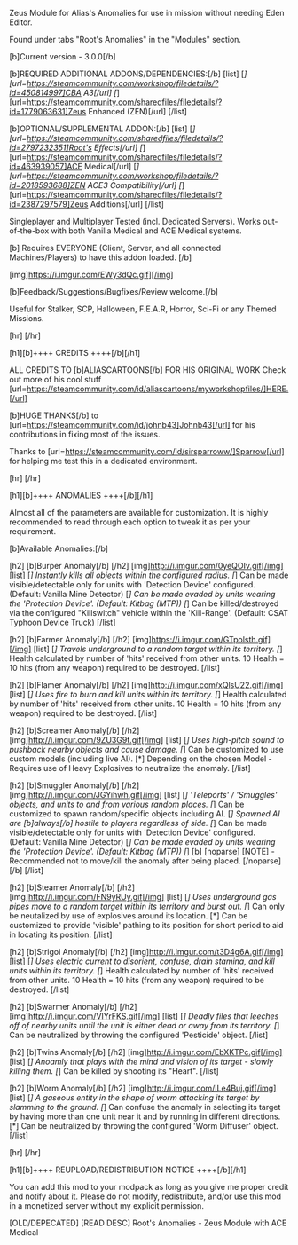 Zeus Module for Alias's Anomalies for use in mission without needing Eden Editor.

Found under tabs "Root's Anomalies" in the "Modules" section.

[b]Current version - 3.0.0[/b]

[b]REQUIRED ADDITIONAL ADDONS/DEPENDENCIES:[/b]
[list] [*] [url=https://steamcommunity.com/workshop/filedetails/?id=450814997]CBA A3[/url]
[*] [url=https://steamcommunity.com/sharedfiles/filedetails/?id=1779063631]Zeus Enhanced (ZEN)[/url]
[/list]

[b]OPTIONAL/SUPPLEMENTAL ADDON:[/b]
[list] [*] [url=https://steamcommunity.com/sharedfiles/filedetails/?id=2797232351]Root's Effects[/url]
[*] [url=https://steamcommunity.com/sharedfiles/filedetails/?id=463939057]ACE Medical[/url]
[*] [url=https://steamcommunity.com/workshop/filedetails/?id=2018593688]ZEN ACE3 Compatibility[/url]
[*] [url=https://steamcommunity.com/sharedfiles/filedetails/?id=2387297579]Zeus Additions[/url]
[/list]

Singleplayer and Multiplayer Tested (incl. Dedicated Servers).
Works out-of-the-box with both Vanilla Medical and ACE Medical systems.

[b] Requires EVERYONE (Client, Server, and all connected Machines/Players) to have this addon loaded. [/b]

[img]https://i.imgur.com/EWy3dQc.gif][/img]

[b]Feedback/Suggestions/Bugfixes/Review welcome.[/b]

Useful for Stalker, SCP, Halloween, F.E.A.R, Horror, Sci-Fi or any Themed Missions.

[hr] [/hr]

[h1][b]++++ CREDITS ++++[/b][/h1]

ALL CREDITS TO [b]ALIASCARTOONS[/b] FOR HIS ORIGINAL WORK
Check out more of his cool stuff [url=https://steamcommunity.com/id/aliascartoons/myworkshopfiles/]HERE.[/url]

[b]HUGE THANKS[/b] to [url=https://steamcommunity.com/id/johnb43]Johnb43[/url] for his contributions in fixing most of the issues.

Thanks to [url=https://steamcommunity.com/id/sirsparroww/]Sparrow[/url] for helping me test this in a dedicated environment.

[hr] [/hr]

[h1][b]++++ ANOMALIES ++++[/b][/h1]

Almost all of the parameters are available for customization. It is highly recommended to read through each option to tweak it as per your requirement.

[b]Available Anomalies:[/b]

[h2] [b]Burper Anomaly[/b] [/h2]
[img]http://i.imgur.com/0yeQOIv.gif[/img]
[list]
[*] Instantly kills all objects within the configured radius.
[*] Can be made visible/detectable only for units with 'Detection Device' configured. (Default: Vanilla Mine Detector)
[*] Can be made evaded by units wearing the 'Protection Device'. (Default: Kitbag (MTP))
[*] Can be killed/destroyed via the configured "Killswitch" vehicle within the 'Kill-Range'. (Default: CSAT Typhoon Device Truck)
[/list]

[h2] [b]Farmer Anomaly[/b] [/h2]
[img]https://i.imgur.com/GTpolsth.gif][/img]
[list]
[*] Travels underground to a random target within its territory.
[*] Health calculated by number of 'hits' received from other units. 10 Health = 10 hits (from any weapon) required to be destroyed.
[/list]


[h2] [b]Flamer Anomaly[/b] [/h2]
[img]http://i.imgur.com/xQlsU22.gif[/img]
[list]
[*] Uses fire to burn and kill units within its territory.
[*] Health calculated by number of 'hits' received from other units. 10 Health = 10 hits (from any weapon) required to be destroyed.
[/list]

[h2] [b]Screamer Anomaly[/b] [/h2]
[img]http://i.imgur.com/9ZU3G9t.gif[/img]
[list]
[*] Uses high-pitch sound to pushback nearby objects and cause damage.
[*] Can be customized to use custom models (including live AI).
[*] Depending on the chosen Model - Requires use of Heavy Explosives to neutralize the anomaly.
[/list]

[h2] [b]Smuggler Anomaly[/b] [/h2]
[img]http://i.imgur.com/JGYihwh.gif[/img]
[list]
[*] 'Teleports' / 'Smuggles' objects, and units to and from various random places.
[*] Can be customized to spawn random/specific objects including AI. 
[*] Spawned AI are [b]always[/b] hostile to players regardless of side.
[*] Can be made visible/detectable only for units with 'Detection Device' configured. (Default: Vanilla Mine Detector)
[*] Can be made evaded by units wearing the 'Protection Device'. (Default: Kitbag (MTP))
[*] [b] [noparse] [NOTE] - Recommended not to move/kill the anomaly after being placed. [/noparse] [/b]
[/list]

[h2] [b]Steamer Anomaly[/b] [/h2]
[img]http://i.imgur.com/FN9yRUy.gif[/img]
[list]
[*] Uses underground gas pipes move to a random target within its territory and burst out.
[*] Can only be neutalized by use of explosives around its location.
[*] Can be customized to provide 'visible' pathing to its position for short period to aid in locating its position.
[/list]

[h2] [b]Strigoi Anomaly[/b] [/h2]
[img]http://i.imgur.com/t3D4g6A.gif[/img]
[list]
[*] Uses electric current to disorient, confuse, drain stamina, and kill units within its territory.
[*] Health calculated by number of 'hits' received from other units. 10 Health = 10 hits (from any weapon) required to be destroyed.
[/list]

[h2] [b]Swarmer Anomaly[/b] [/h2]
[img]http://i.imgur.com/VIYrFKS.gif[/img]
[list]
[*] Deadly files that leeches off of nearby units until the unit is either dead or away from its territory.
[*] Can be neutralized by throwing the configured 'Pesticide' object.
[/list]

[h2] [b]Twins Anomaly[/b] [/h2]
[img]http://i.imgur.com/EbXKTPc.gif[/img]
[list]
[*] Anoamly that plays with the mind and vision of its target - slowly killing them.
[*] Can be killed by shooting its "Heart".
[/list]

[h2] [b]Worm Anomaly[/b] [/h2]
[img]http://i.imgur.com/ILe4Buj.gif[/img]
[list]
[*] A gaseous entity in the shape of worm attacking its target by slamming to the ground.
[*] Can confuse the anomaly in selecting its target by having more than one unit near it and by running in different directions.
[*] Can be neutralized by throwing the configured 'Worm Diffuser' object.
[/list]

[hr] [/hr]

[h1][b]++++ REUPLOAD/REDISTRIBUTION NOTICE ++++[/b][/h1]

You can add this mod to your modpack as long as you give me proper credit and notify about it. Please do not modify, redistribute, and/or use this mod in a monetized server without my explicit permission.


[OLD/DEPECATED] [READ DESC] Root's Anomalies - Zeus Module with ACE Medical